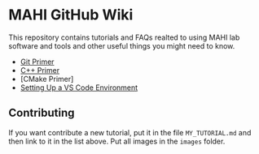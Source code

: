 # MAHI GitHub Wiki

This repository contains tutorials and FAQs realted to using MAHI lab software and tools and other useful things you might need to know.

- [Git Primer](https://github.com/mahilab/Wiki/blob/master/GIT_PRIMER.md)
- [C++ Primer](https://github.com/mahilab/Wiki/blob/master/CPP_PRIMER.md)
- [CMake Primer]
- [Setting Up a VS Code Environment](https://github.com/mahilab/Wiki/blob/master/SETTING_UP_VSCODE.md)

## Contributing

If you want contribute a new tutorial, put it in the file `MY_TUTORIAL.md` and then link to it in the list above. Put all images in the `images` folder.
